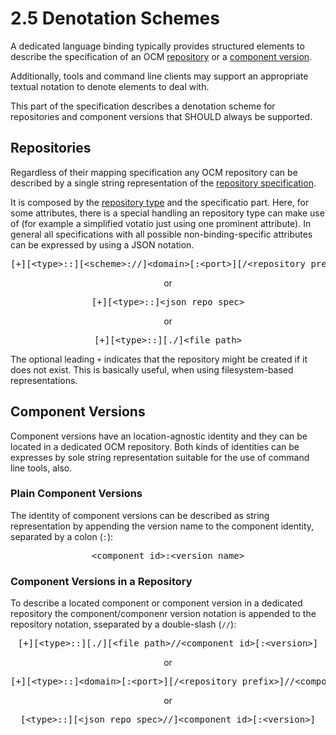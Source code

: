 # 2.5 Denotation Schemes

A dedicated language binding typically provides structured elements
to describe the specification of an OCM [repository](../elements/README.md#repositories) or
a [component version](../elements/README.md#component-versions).

Additionally, tools and command line clients may support an appropriate
textual notation to denote elements to deal with.

This part of the specification describes a denotation scheme for
repositories and component versions that SHOULD always be supported.

## Repositories

Regardless of their mapping specification any OCM repository can be
described by a single string representation of the [repository 
specification](../formats/formats.md#repository-specifications).

It is composed by the [repository type](../formats/types.md#repository-types)
and the specificatio part. Here, for some attributes, there is a special
handling an repository type can make use of (for example a simplified 
votatio just using one prominent attribute). In general
all specifications with all possible non-binding-specific attributes can be 
expressed by using a JSON notation.

<center>
    <pre>[+][&lt;type>::][&lt;scheme>://]&lt;domain>[:&lt;port>][/&lt;repository prefix>]</pre>
        or
    <pre>[+][&lt;type>::]&lt;json repo spec></pre>
        or
    <pre>[+][&lt;type>::][./]&lt;file path></pre>
</center>

The optional leading `+` indicates that the repository might be created if 
it does not exist. This is basically useful, when using filesystem-based
representations.

## Component Versions

Component versions have an location-agnostic identity
and they can be located in a dedicated  OCM repository.
Both kinds of identities can be expresses by sole string representation
suitable for the use of command line tools, also.

### Plain Component Versions

The identity of component versions can be described as string representation
by appending the version name to the component identity, separated by 
a colon (`:`):

<center>
    <pre>&lt;component id>:&lt;version name></pre>
</center>

### Component Versions in a Repository

To describe a located component or component version in a dedicated repository
the component/componenr version notation is appended to the repository notation,
sseparated by a double-slash (`//`):

<center>
    <pre>[+][&lt;type>::][./][&lt;file path>//&lt;component id>[:&lt;version>]</pre>
        or
    <pre>[+][&lt;type>::]&lt;domain>[:&lt;port>][/&lt;repository prefix>]//&lt;component id>[:&lt;version]</pre>
        or
    <pre>[&lt;type>::][&lt;json repo spec>//]&lt;component id>[:&lt;version>]</pre>

</center>
